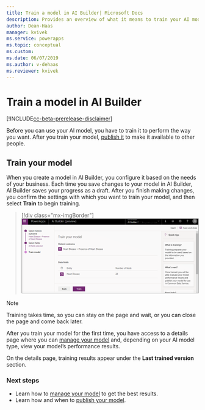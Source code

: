 ```yaml
---
title: Train a model in AI Builder| Microsoft Docs
description: Provides an overview of what it means to train your AI model, and provides steps to do so
author: Dean-Haas
manager: kvivek
ms.service: powerapps
ms.topic: conceptual
ms.custom: 
ms.date: 06/07/2019
ms.author: v-dehaas
ms.reviewer: kvivek
---
```


# Train a model in AI Builder

[!INCLUDE[cc-beta-prerelease-disclaimer](./includes/cc-beta-prerelease-disclaimer.md)]


Before you can use your AI model, you have to train it to perform the way you want. After you train your model,  [publish it](publish-model.md) to make it available to other people.

## Train your model

When you create a model in AI Builder, you configure it based on the needs of your business. Each time you save changes to your model in AI Builder, AI Builder saves your progress as a draft. After you finish making changes, you confirm the settings with which you want to train your model, and then select **Train** to begin training.

> [!div class="mx-imgBorder"]
> ![Train your model screen](media/train-model.png "Train your model screen")

> [!NOTE]
> Training takes time, so you can stay on the page and wait, or you can close the page and come back later.  

After you train your model for the first time, you have access to a details page where you can [manage your model](manage-model.md) and, depending on your AI model type, view your model’s performance results.

On the details page, training results appear under the **Last trained version** section.

### Next steps

- Learn how to [manage your model](manage-model.md) to get the best results.
- Learn how and when to [publish your model](publish-model.md).
